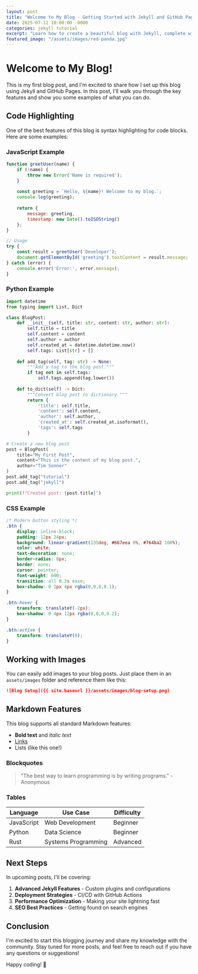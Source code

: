 ```yaml
---
layout: post
title: "Welcome to My Blog - Getting Started with Jekyll and GitHub Pages"
date: 2025-07-12 10:00:00 -0000
categories: jekyll tutorial
excerpt: "Learn how to create a beautiful blog with Jekyll, complete with syntax highlighting and image support."
featured_image: "/assets/images/red-panda.jpg"
---
```


# Welcome to My Blog!

This is my first blog post, and I'm excited to share how I set up this blog using Jekyll and GitHub Pages. In this post, I'll walk you through the key features and show you some examples of what you can do.

## Code Highlighting

One of the best features of this blog is syntax highlighting for code blocks. Here are some examples:

### JavaScript Example

```javascript
function greetUser(name) {
    if (!name) {
        throw new Error('Name is required');
    }
    
    const greeting = `Hello, ${name}! Welcome to my blog.`;
    console.log(greeting);
    
    return {
        message: greeting,
        timestamp: new Date().toISOString()
    };
}

// Usage
try {
    const result = greetUser('Developer');
    document.getElementById('greeting').textContent = result.message;
} catch (error) {
    console.error('Error:', error.message);
}
```

### Python Example

```python
import datetime
from typing import List, Dict

class BlogPost:
    def __init__(self, title: str, content: str, author: str):
        self.title = title
        self.content = content
        self.author = author
        self.created_at = datetime.datetime.now()
        self.tags: List[str] = []
    
    def add_tag(self, tag: str) -> None:
        """Add a tag to the blog post."""
        if tag not in self.tags:
            self.tags.append(tag.lower())
    
    def to_dict(self) -> Dict:
        """Convert blog post to dictionary."""
        return {
            'title': self.title,
            'content': self.content,
            'author': self.author,
            'created_at': self.created_at.isoformat(),
            'tags': self.tags
        }

# Create a new blog post
post = BlogPost(
    title="My First Post", 
    content="This is the content of my blog post.",
    author="Tim Sonner"
)
post.add_tag("tutorial")
post.add_tag("jekyll")

print(f"Created post: {post.title}")
```

### CSS Example

```css
/* Modern button styling */
.btn {
    display: inline-block;
    padding: 12px 24px;
    background: linear-gradient(135deg, #667eea 0%, #764ba2 100%);
    color: white;
    text-decoration: none;
    border-radius: 8px;
    border: none;
    cursor: pointer;
    font-weight: 600;
    transition: all 0.3s ease;
    box-shadow: 0 2px 4px rgba(0,0,0,0.1);
}

.btn:hover {
    transform: translateY(-2px);
    box-shadow: 0 4px 12px rgba(0,0,0,0.2);
}

.btn:active {
    transform: translateY(0);
}
```

## Working with Images

You can easily add images to your blog posts. Just place them in an `assets/images` folder and reference them like this:

```markdown
![Blog Setup]({{ site.baseurl }}/assets/images/blog-setup.png)
```

## Markdown Features

This blog supports all standard Markdown features:

- **Bold text** and *italic text*
- [Links](https://github.com/timsonner)
- Lists (like this one!)

### Blockquotes

> "The best way to learn programming is by writing programs." - Anonymous

### Tables

| Language   | Use Case           | Difficulty |
|------------|-------------------|------------|
| JavaScript | Web Development   | Beginner   |
| Python     | Data Science      | Beginner   |
| Rust       | Systems Programming| Advanced   |

## Next Steps

In upcoming posts, I'll be covering:

1. **Advanced Jekyll Features** - Custom plugins and configurations
2. **Deployment Strategies** - CI/CD with GitHub Actions
3. **Performance Optimization** - Making your site lightning fast
4. **SEO Best Practices** - Getting found on search engines

## Conclusion

I'm excited to start this blogging journey and share my knowledge with the community. Stay tuned for more posts, and feel free to reach out if you have any questions or suggestions!

Happy coding! 🚀
